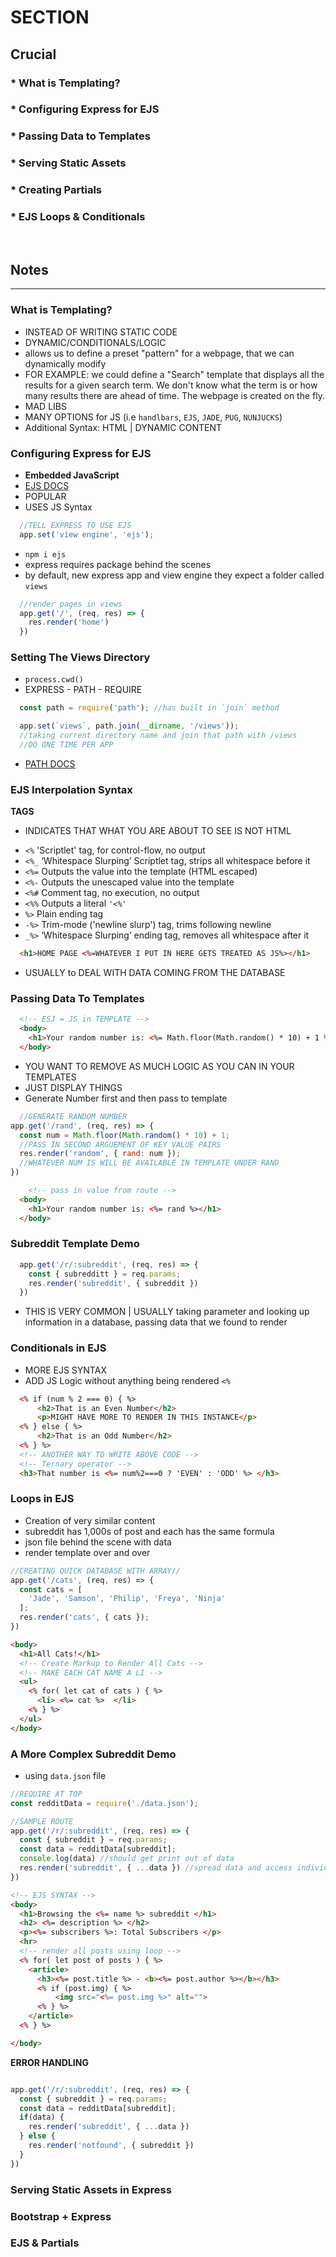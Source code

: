 # SECTION

## Crucial 

### * What is Templating?
### * Configuring Express for EJS
### * Passing Data to Templates
### * Serving Static Assets
### * Creating Partials
### * EJS Loops & Conditionals 

<br>

## Notes

<hr>

### What is Templating?
- INSTEAD OF WRITING STATIC CODE
- DYNAMIC/CONDITIONALS/LOGIC
- allows us to define a preset "pattern" for a webpage, that we can dynamically modify 
- FOR EXAMPLE: we could define a "Search" template that displays all the results for a given search term. We don't know what the term is or how many results there are ahead of time. The webpage is created on the fly.
- MAD LIBS
- MANY OPTIONS for JS (i.e `handlbars`, `EJS`, `JADE`, `PUG`, `NUNJUCKS`)
- Additional Syntax: HTML | DYNAMIC CONTENT

### Configuring Express for EJS
- **Embedded JavaScript**
- [EJS DOCS](https://ejs.co/)
- POPULAR
- USES JS Syntax 
```js
  //TELL EXPRESS TO USE EJS
  app.set('view engine', 'ejs');
```
- `npm i ejs`
- express requires package behind the scenes
- by default, new express app and view engine they expect a folder called `views`
```js
  //render pages in views
  app.get('/', (req, res) => {
    res.render('home')
  })

```

### Setting The Views Directory
- `process.cwd()`
- EXPRESS - PATH - REQUIRE
```js
  const path = require('path'); //has built in `join` method

  app.set(`views`, path.join(__dirname, '/views')); 
  //taking current directory name and join that path with /views
  //DO ONE TIME PER APP
```
- [PATH DOCS](https://nodejs.org/api/path.html)

### EJS Interpolation Syntax
**TAGS**
- INDICATES THAT WHAT YOU ARE ABOUT TO SEE IS NOT HTML
* `<%` 'Scriptlet' tag, for control-flow, no output
* `<%_` ‘Whitespace Slurping’ Scriptlet tag, strips all whitespace before it
* `<%=` Outputs the value into the template (HTML escaped)
* `<%-` Outputs the unescaped value into the template
* `<%#` Comment tag, no execution, no output
* `<%%` Outputs a literal `'<%'`
* `%>` Plain ending tag
* `-%>` Trim-mode ('newline slurp') tag, trims following newline
* `_%>` ‘Whitespace Slurping’ ending tag, removes all whitespace after it

```html
  <h1>HOME PAGE <%=WHATEVER I PUT IN HERE GETS TREATED AS JS%></h1>
```
- USUALLY to DEAL WITH DATA COMING FROM THE DATABASE

### Passing Data To Templates
```html
  <!-- ESJ = JS in TEMPLATE -->
  <body>
    <h1>Your random number is: <%= Math.floor(Math.random() * 10) + 1 %></h1>
  </body>
```
- YOU WANT TO REMOVE AS MUCH LOGIC AS YOU CAN IN YOUR TEMPLATES
- JUST DISPLAY THINGS
- Generate Number first and then pass to template
```js
  //GENERATE RANDOM NUMBER
app.get('/rand', (req, res) => {
  const num = Math.floor(Math.random() * 10) + 1;
  //PASS IN SECOND ARGUEMENT OF KEY VALUE PAIRS
  res.render('random', { rand: num });
  //WHATEVER NUM IS WILL BE AVAILABLE IN TEMPLATE UNDER RAND
})
```
```html
    <!-- pass in value from route -->
  <body>
    <h1>Your random number is: <%= rand %></h1>
  </body>
```

### Subreddit Template Demo
```js
  app.get('/r/:subreddit', (req, res) => {
    const { subredditt } = req.params;
    res.render('subreddit', { subreddit })
  })
```
- THIS IS VERY COMMON | USUALLY taking parameter and looking up information in a database, passing data that we found to render

### Conditionals in EJS
- MORE EJS SYNTAX
- ADD JS Logic without anything being rendered `<%`
```html
  <% if (num % 2 === 0) { %>
      <h2>That is an Even Number</h2>
      <p>MIGHT HAVE MORE TO RENDER IN THIS INSTANCE</p>
  <% } else { %>
      <h2>That is an Odd Number</h2>
  <% } %>
  <!-- ANOTHER WAY TO WRITE ABOVE CODE -->
  <!-- Ternary operator -->
  <h3>That number is <%= num%2===0 ? 'EVEN' : 'ODD' %> </h3>
```

### Loops in EJS
- Creation of very similar content
- subreddit has 1,000s of post and each has the same formula
- json file behind the scene with data
- render template over and over
```js
//CREATING QUICK DATABASE WITH ARRAY//
app.get('/cats', (req, res) => {
  const cats = [
    'Jade', 'Samson', 'Philip', 'Freya', 'Ninja'
  ];
  res.render('cats', { cats });
})
```
```html
<body>
  <h1>All Cats!</h1>
  <!-- Create Markup to Render All Cats -->
  <!-- MAKE EACH CAT NAME A LI -->
  <ul>
    <% for( let cat of cats ) { %>
      <li> <%= cat %>  </li>
    <% } %>
  </ul>
</body>
```

### A More Complex Subreddit Demo
- using `data.json` file

```js
//REQUIRE AT TOP
const redditData = require('./data.json');

//SAMPLE ROUTE 
app.get('/r/:subreddit', (req, res) => {
  const { subreddit } = req.params;
  const data = redditData[subreddit];
  console.log(data) //should get print out of data
  res.render('subreddit', { ...data }) //spread data and access individual properties
})
```
```html
<!-- EJS SYNTAX -->
<body>
  <h1>Browsing the <%= name %> subreddit </h1> 
  <h2> <%= description %> </h2>
  <p><%= subscribers %>: Total Subscribers </p>
  <hr>
  <!-- render all posts using loop -->
  <% for( let post of posts ) { %>
    <article>
      <h3><%= post.title %> - <b><%= post.author %></b></h3>
      <% if (post.img) { %>
          <img src="<%= post.img %>" alt="">
      <% } %>
    </article>
  <% } %>

</body>
```
**ERROR HANDLING**
```js

app.get('/r/:subreddit', (req, res) => {
  const { subreddit } = req.params;
  const data = redditData[subreddit];
  if(data) {
    res.render('subreddit', { ...data })
  } else {
    res.render('notfound', { subreddit })
  }
})
```

### Serving Static Assets in Express

### Bootstrap + Express

### EJS & Partials
